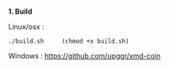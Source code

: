 
**1. Build**

Linux/osx :
```
./build.sh     (chmod +x build.sh)

```


Windows : https://github.com/upggr/xmd-coin
